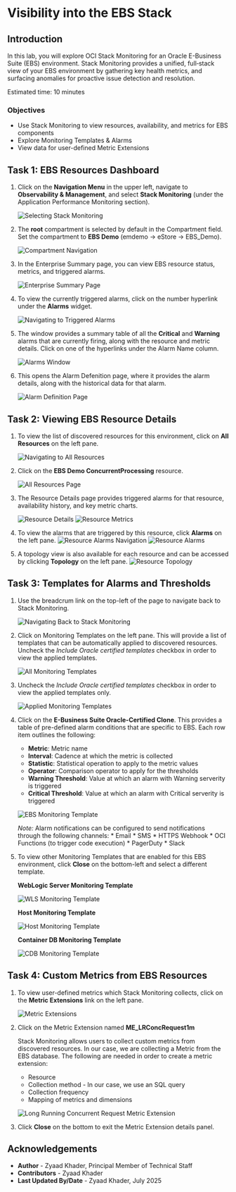 # Visibility into the EBS Stack

## Introduction

In this lab, you will explore OCI Stack Monitoring for an Oracle E-Business Suite (EBS) environment. Stack Monitoring provides a unified, full‑stack view of your EBS environment by gathering key health metrics, and surfacing anomalies for proactive issue detection and resolution.

Estimated time: 10 minutes

### Objectives

* Use Stack Monitoring to view resources, availability, and metrics for EBS components
* Explore Monitoring Templates & Alarms
* View data for user-defined Metric Extensions

## Task 1: EBS Resources Dashboard

1. Click on the **Navigation Menu** in the upper left, navigate to **Observability & Management**, and select **Stack Monitoring** (under the Application Performance Monitoring section). 

     ![Selecting Stack Monitoring](./images/setup/stack-monitoring-nav.png " ")

2. The **root** compartment is selected by default in the Compartment field. Set the compartment to **EBS Demo** (emdemo -> eStore -> EBS_Demo).

     ![Compartment Navigation](./images/setup/stack-mon-compartment.png " ")

3. In the Enterprise Summary page, you can view EBS resource status, metrics, and triggered alarms.

     ![Enterprise Summary Page](./images/ebs-resources/enterprise-summary.png " ")

4. To view the currently triggered alarms, click on the number hyperlink under the **Alarms** widget.

     ![Navigating to Triggered Alarms](./images/ebs-resources/all-alarms-nav.png " ")

5. The window provides a summary table of all the **Critical** and **Warning** alarms that are currently firing, along with the resource and metric details. Click on one of the hyperlinks under the Alarm Name column.

     ![Alarms Window](./images/ebs-resources/all-alarms.png " ")

6. This opens the Alarm Defenition page, where it provides the alarm details, along with the historical data for that alarm.

     ![Alarm Definition Page](./images/ebs-resources/alarm-definition.png " ")

## Task 2: Viewing EBS Resource Details

1. To view the list of discovered resources for this environment, click on **All Resources** on the left pane.

     ![Navigating to All Resources](./images/ebs-resources/all-resources-nav.png " ")

2. Click on the **EBS Demo ConcurrentProcessing** resource.

     ![All Resources Page](./images/ebs-resources/all-resources.png " ")

3. The Resource Details page provides triggered alarms for that resource, availability history, and key metric charts.

     ![Resource Details](./images/ebs-resources/resource-details.png " ")
     ![Resource Metrics](./images/ebs-resources/resource-metrics.png " ")

3. To view the alarms that are triggered by this resource, click **Alarms** on the left pane.
     ![Resource Alarms Navigation](./images/ebs-resources/resource-alarms-nav.png " ")
     ![Resource Alarms](./images/ebs-resources/resource-alarms.png " ")

4. A topology view is also available for each resource and can be accessed by clicking **Topology** on the left pane.
     ![Resource Topology](./images/ebs-resources/resource-topology.png " ")

## Task 3: Templates for Alarms and Thresholds

1. Use the breadcrum link on the top-left of the page to navigate back to Stack Monitoring.

     ![Navigating Back to Stack Monitoring](./images/ebs-resources/stack-mon-nav.png " ")

2. Click on Monitoring Templates on the left pane. This will provide a list of templates that can be automatically applied to discovered resources. Uncheck the *Include Oracle certified templates* checkbox in order to view the applied templates.

     ![All Monitoring Templates](./images/monitoring-templates/monitoring-templates-list.png " ")

3. Uncheck the *Include Oracle certified templates* checkbox in order to view the applied templates only.

     ![Applied Monitoring Templates](./images/monitoring-templates/monitoring-templates-filtered-list.png " ")

3. Click on the **E-Business Suite Oracle-Certified Clone**. This provides a table of pre-defined alarm conditions that are specific to EBS. Each row item outlines the following:

     * **Metric**: Metric name
     * **Interval**: Cadence at which the metric is collected
     * **Statistic**: Statistical operation to apply to the metric values
     * **Operator**: Comparison operator to apply for the thresholds
     * **Warning Threshold**: Value at which an alarm with Warning serverity is triggered
     * **Critical Threshold**: Value at which an alarm with Critical serverity is triggered

     ![EBS Monitoring Template](./images/monitoring-templates/ebs-monitoring-template.png " ")

     *Note:* Alarm notifications can be configured to send notifications through the following channels:
          * Email
          * SMS
          * HTTPS Webhook
          * OCI Functions (to trigger code execution)
          * PagerDuty
          * Slack

4. To view other Monitoring Templates that are enabled for this EBS environment, click **Close** on the bottom-left and select a different template.

     **WebLogic Server Monitoring Template**

     ![WLS Monitoring Template](./images/monitoring-templates/wls-monitoring-template.png " ")

     **Host Monitoring Template**

     ![Host Monitoring Template](./images/monitoring-templates/host-monitoring-template.png " ")

     **Container DB Monitoring Template**

     ![CDB Monitoring Template](./images/monitoring-templates/cdb-monitoring-template.png " ")


## Task 4: Custom Metrics from EBS Resources

1. To view user-defined metrics which Stack Monitoring collects, click on the **Metric Extensions** link on the left pane.

     ![Metric Extensions](./images/metric-extensions/metric-extensions.png " ")

2. Click on the Metric Extension named **ME_LRConcRequest1m**

     Stack Monitoring allows users to collect custom metrics from discovered resources. In our case, we are collecting a Metric from the EBS database. The following are needed in order to create a metric extension:

     * Resource
     * Collection method - In our case, we use an SQL query
     * Collection frequency
     * Mapping of metrics and dimensions

     ![Long Running Concurrent Request Metric Extension](./images/metric-extensions/long-running-conc-requests.png " ")

3. Click **Close** on the bottom to exit the Metric Extension details panel.


## Acknowledgements

* **Author** - Zyaad Khader, Principal Member of Technical Staff
* **Contributors** - Zyaad Khader
* **Last Updated By/Date** - Zyaad Khader, July 2025
